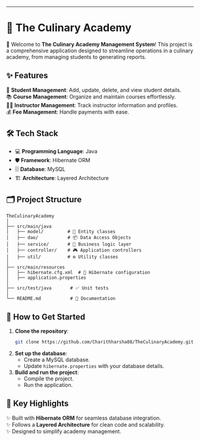
---

# 🍳 The Culinary Academy  

🎉 Welcome to **The Culinary Academy Management System**! This project is a comprehensive application designed to streamline operations in a culinary academy, from managing students to generating reports.  

## ✨ Features  
🚀 **Student Management**: Add, update, delete, and view student details.  
📚 **Course Management**: Organize and maintain courses effortlessly.  
👨‍🏫 **Instructor Management**: Track instructor information and profiles.  
💰 **Fee Management**: Handle payments with ease.  

## 🛠️ Tech Stack  
- 💻 **Programming Language**: Java  
- 🛡️ **Framework**: Hibernate ORM  
- 🗄️ **Database**: MySQL  
- 🏗️ **Architecture**: Layered Architecture  

## 🗂️ Project Structure  
```
TheCulinaryAcademy  
│  
├── src/main/java  
│   ├── model/         # 🍕 Entity classes  
│   ├── dao/           # 📦 Data Access Objects  
│   ├── service/       # 🔧 Business logic layer  
│   ├── controller/    # 🎮 Application controllers  
│   ├── util/          # ⚙️ Utility classes  
│  
├── src/main/resources  
│   ├── hibernate.cfg.xml  # 🔑 Hibernate configuration  
│   ├── application.properties  
│  
├── src/test/java       # ✅ Unit tests  
│  
└── README.md           # 📖 Documentation  
```  

## 🚀 How to Get Started  
1. **Clone the repository**:  
   ```bash  
   git clone https://github.com/Charithharsha08/TheCulinaryAcademy.git  
   ```  
2. **Set up the database**:  
   - Create a MySQL database.  
   - Update `hibernate.properties` with your database details.  
3. **Build and run the project**:  
   - Compile the project.  
   - Run the application.  

## 🎯 Key Highlights  
✨ Built with **Hibernate ORM** for seamless database integration.  
✨ Follows a **Layered Architecture** for clean code and scalability.  
✨ Designed to simplify academy management.  


